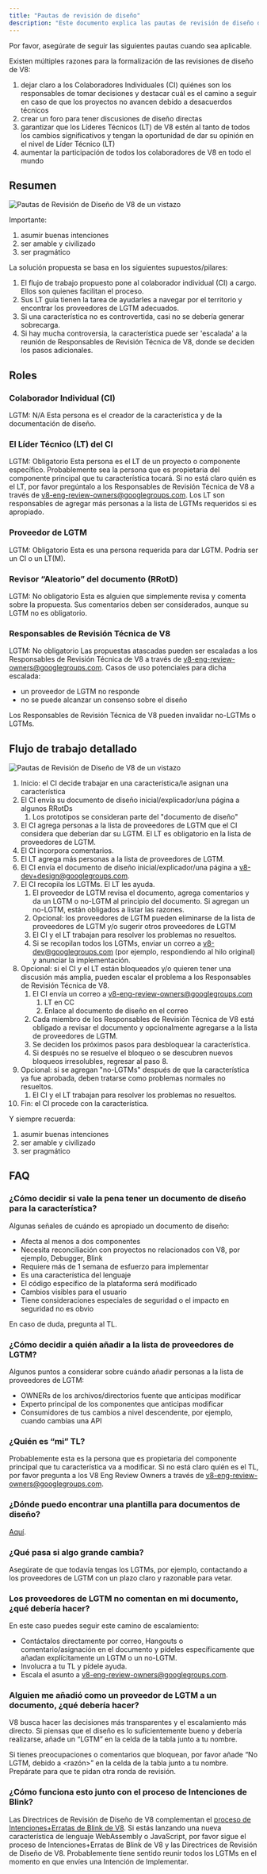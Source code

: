 ```yaml
---
title: "Pautas de revisión de diseño"
description: "Este documento explica las pautas de revisión de diseño del proyecto V8."
---
```

Por favor, asegúrate de seguir las siguientes pautas cuando sea aplicable.

Existen múltiples razones para la formalización de las revisiones de diseño de V8:

1. dejar claro a los Colaboradores Individuales (CI) quiénes son los responsables de tomar decisiones y destacar cuál es el camino a seguir en caso de que los proyectos no avancen debido a desacuerdos técnicos
1. crear un foro para tener discusiones de diseño directas
1. garantizar que los Líderes Técnicos (LT) de V8 estén al tanto de todos los cambios significativos y tengan la oportunidad de dar su opinión en el nivel de Líder Técnico (LT)
1. aumentar la participación de todos los colaboradores de V8 en todo el mundo

## Resumen

![Pautas de Revisión de Diseño de V8 de un vistazo](/_img/docs/design-review-guidelines/design-review-guidelines.svg)

Importante:

1. asumir buenas intenciones
1. ser amable y civilizado
1. ser pragmático

La solución propuesta se basa en los siguientes supuestos/pilares:

1. El flujo de trabajo propuesto pone al colaborador individual (CI) a cargo. Ellos son quienes facilitan el proceso.
1. Sus LT guía tienen la tarea de ayudarles a navegar por el territorio y encontrar los proveedores de LGTM adecuados.
1. Si una característica no es controvertida, casi no se debería generar sobrecarga.
1. Si hay mucha controversia, la característica puede ser 'escalada' a la reunión de Responsables de Revisión Técnica de V8, donde se deciden los pasos adicionales.

## Roles

### Colaborador Individual (CI)

LGTM: N/A
Esta persona es el creador de la característica y de la documentación de diseño.

### El Líder Técnico (LT) del CI

LGTM: Obligatorio
Esta persona es el LT de un proyecto o componente específico. Probablemente sea la persona que es propietaria del componente principal que tu característica tocará. Si no está claro quién es el LT, por favor pregúntalo a los Responsables de Revisión Técnica de V8 a través de [v8-eng-review-owners@googlegroups.com](mailto:v8-eng-review-owners@googlegroups.com). Los LT son responsables de agregar más personas a la lista de LGTMs requeridos si es apropiado.

### Proveedor de LGTM

LGTM: Obligatorio
Esta es una persona requerida para dar LGTM. Podría ser un CI o un LT(M).

### Revisor “Aleatorio” del documento (RRotD)

LGTM: No obligatorio
Esta es alguien que simplemente revisa y comenta sobre la propuesta. Sus comentarios deben ser considerados, aunque su LGTM no es obligatorio.

### Responsables de Revisión Técnica de V8

LGTM: No obligatorio
Las propuestas atascadas pueden ser escaladas a los Responsables de Revisión Técnica de V8 a través de  [v8-eng-review-owners@googlegroups.com](mailto:v8-eng-review-owners@googlegroups.com). Casos de uso potenciales para dicha escalada:

- un proveedor de LGTM no responde
- no se puede alcanzar un consenso sobre el diseño

Los Responsables de Revisión Técnica de V8 pueden invalidar no-LGTMs o LGTMs.

## Flujo de trabajo detallado

![Pautas de Revisión de Diseño de V8 de un vistazo](/_img/docs/design-review-guidelines/design-review-guidelines.svg)

1. Inicio: el CI decide trabajar en una característica/le asignan una característica
1. El CI envía su documento de diseño inicial/explicador/una página a algunos RRotDs
    1. Los prototipos se consideran parte del "documento de diseño"
1. El CI agrega personas a la lista de proveedores de LGTM que el CI considera que deberían dar su LGTM. El LT es obligatorio en la lista de proveedores de LGTM.
1. El CI incorpora comentarios.
1. El LT agrega más personas a la lista de proveedores de LGTM.
1. El CI envía el documento de diseño inicial/explicador/una página a  [v8-dev+design@googlegroups.com](mailto:v8-dev+design@googlegroups.com).
1. El CI recopila los LGTMs. El LT les ayuda.
    1. El proveedor de LGTM revisa el documento, agrega comentarios y da un LGTM o no-LGTM al principio del documento. Si agregan un no-LGTM, están obligados a listar las razones.
    1. Opcional: los proveedores de LGTM pueden eliminarse de la lista de proveedores de LGTM y/o sugerir otros proveedores de LGTM
    1. El CI y el LT trabajan para resolver los problemas no resueltos.
    1. Si se recopilan todos los LGTMs, enviar un correo a v8-dev@googlegroups.com (por ejemplo, respondiendo al hilo original) y anunciar la implementación.
1. Opcional: si el CI y el LT están bloqueados y/o quieren tener una discusión más amplia, pueden escalar el problema a los Responsables de Revisión Técnica de V8.
    1. El CI envía un correo a [v8-eng-review-owners@googlegroups.com](mailto:v8-eng-review-owners@googlegroups.com)
        1. LT en CC
        1. Enlace al documento de diseño en el correo
    1. Cada miembro de los Responsables de Revisión Técnica de V8 está obligado a revisar el documento y opcionalmente agregarse a la lista de proveedores de LGTM.
    1. Se deciden los próximos pasos para desbloquear la característica.
    1. Si después no se resuelve el bloqueo o se descubren nuevos bloqueos irresolubles, regresar al paso 8.
1. Opcional: si se agregan "no-LGTMs" después de que la característica ya fue aprobada, deben tratarse como problemas normales no resueltos.
    1. El CI y el LT trabajan para resolver los problemas no resueltos.
1. Fin: el CI procede con la característica.

Y siempre recuerda:

1. asumir buenas intenciones
1. ser amable y civilizado
1. ser pragmático

## FAQ

### ¿Cómo decidir si vale la pena tener un documento de diseño para la característica?

Algunas señales de cuándo es apropiado un documento de diseño:

- Afecta al menos a dos componentes
- Necesita reconciliación con proyectos no relacionados con V8, por ejemplo, Debugger, Blink
- Requiere más de 1 semana de esfuerzo para implementar
- Es una característica del lenguaje
- El código específico de la plataforma será modificado
- Cambios visibles para el usuario
- Tiene consideraciones especiales de seguridad o el impacto en seguridad no es obvio

En caso de duda, pregunta al TL.

### ¿Cómo decidir a quién añadir a la lista de proveedores de LGTM?

Algunos puntos a considerar sobre cuándo añadir personas a la lista de proveedores de LGTM:

- OWNERs de los archivos/directorios fuente que anticipas modificar
- Experto principal de los componentes que anticipas modificar
- Consumidores de tus cambios a nivel descendente, por ejemplo, cuando cambias una API

### ¿Quién es “mi” TL?

Probablemente esta es la persona que es propietaria del componente principal que tu característica va a modificar. Si no está claro quién es el TL, por favor pregunta a los V8 Eng Review Owners a través de [v8-eng-review-owners@googlegroups.com](mailto:v8-eng-review-owners@googlegroups.com).

### ¿Dónde puedo encontrar una plantilla para documentos de diseño?

[Aquí](https://docs.google.com/document/d/1CWNKvxOYXGMHepW31hPwaFz9mOqffaXnuGqhMqcyFYo/template/preview).

### ¿Qué pasa si algo grande cambia?

Asegúrate de que todavía tengas los LGTMs, por ejemplo, contactando a los proveedores de LGTM con un plazo claro y razonable para vetar.

### Los proveedores de LGTM no comentan en mi documento, ¿qué debería hacer?

En este caso puedes seguir este camino de escalamiento:

- Contáctalos directamente por correo, Hangouts o comentario/asignación en el documento y pídeles específicamente que añadan explícitamente un LGTM o un no-LGTM.
- Involucra a tu TL y pídele ayuda.
- Escala el asunto a [v8-eng-review-owners@googlegroups.com](mailto:v8-eng-review-owners@googlegroups.com).

### Alguien me añadió como un proveedor de LGTM a un documento, ¿qué debería hacer?

V8 busca hacer las decisiones más transparentes y el escalamiento más directo. Si piensas que el diseño es lo suficientemente bueno y debería realizarse, añade un “LGTM” en la celda de la tabla junto a tu nombre.

Si tienes preocupaciones o comentarios que bloquean, por favor añade “No LGTM, debido a \<razón>” en la celda de la tabla junto a tu nombre. Prepárate para que te pidan otra ronda de revisión.

### ¿Cómo funciona esto junto con el proceso de Intenciones de Blink?

Las Directrices de Revisión de Diseño de V8 complementan el [proceso de Intenciones+Erratas de Blink de V8](/docs/feature-launch-process). Si estás lanzando una nueva característica de lenguaje WebAssembly o JavaScript, por favor sigue el proceso de Intenciones+Erratas de Blink de V8 y las Directrices de Revisión de Diseño de V8. Probablemente tiene sentido reunir todos los LGTMs en el momento en que envíes una Intención de Implementar.
